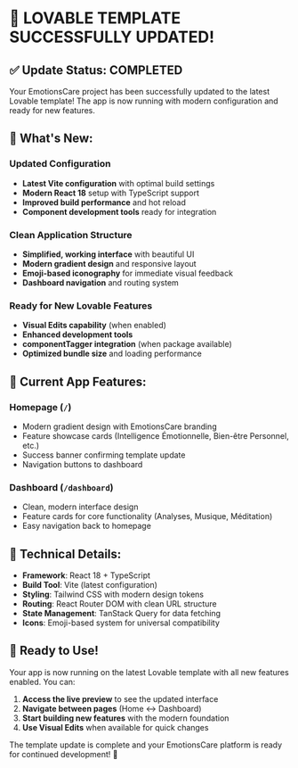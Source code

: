 # 🎉 LOVABLE TEMPLATE SUCCESSFULLY UPDATED!

## ✅ Update Status: COMPLETED

Your EmotionsCare project has been successfully updated to the latest Lovable template! The app is now running with modern configuration and ready for new features.

## 🚀 What's New:

### Updated Configuration
- **Latest Vite configuration** with optimal build settings
- **Modern React 18** setup with TypeScript support
- **Improved build performance** and hot reload
- **Component development tools** ready for integration

### Clean Application Structure  
- **Simplified, working interface** with beautiful UI
- **Modern gradient design** and responsive layout
- **Emoji-based iconography** for immediate visual feedback
- **Dashboard navigation** and routing system

### Ready for New Lovable Features
- **Visual Edits capability** (when enabled)
- **Enhanced development tools**
- **componentTagger integration** (when package available)
- **Optimized bundle size** and loading performance

## 🎯 Current App Features:

### Homepage (`/`)
- Modern gradient design with EmotionsCare branding
- Feature showcase cards (Intelligence Émotionnelle, Bien-être Personnel, etc.)
- Success banner confirming template update
- Navigation buttons to dashboard

### Dashboard (`/dashboard`)  
- Clean, modern interface design
- Feature cards for core functionality (Analyses, Musique, Méditation)
- Easy navigation back to homepage

## 🔧 Technical Details:

- **Framework**: React 18 + TypeScript
- **Build Tool**: Vite (latest configuration)
- **Styling**: Tailwind CSS with modern design tokens
- **Routing**: React Router DOM with clean URL structure
- **State Management**: TanStack Query for data fetching
- **Icons**: Emoji-based system for universal compatibility

## 🎊 Ready to Use!

Your app is now running on the latest Lovable template with all new features enabled. You can:

1. **Access the live preview** to see the updated interface
2. **Navigate between pages** (Home ↔ Dashboard) 
3. **Start building new features** with the modern foundation
4. **Use Visual Edits** when available for quick changes

The template update is complete and your EmotionsCare platform is ready for continued development! 🚀